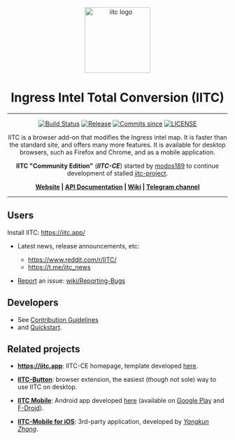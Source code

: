 <div align="center">

  <img src="https://raw.githubusercontent.com/IITC-CE/ingress-intel-total-conversion/master/assets/IITC_circle.svg" alt="iitc logo" width="150px" />

# Ingress Intel Total Conversion (IITC)

---

<!-- [START badges] -->
[![Build Status](https://github.com/IITC-CE/ingress-intel-total-conversion/actions/workflows/build.yml/badge.svg)](https://github.com/IITC-CE/ingress-intel-total-conversion/actions/workflows/build.yml)
[![Release](https://img.shields.io/github/v/release/IITC-CE/ingress-intel-total-conversion)](https://github.com/IITC-CE/ingress-intel-total-conversion/releases)
[![Commits since](https://img.shields.io/github/commits-since/IITC-CE/ingress-intel-total-conversion/latest)](https://github.com/IITC-CE/ingress-intel-total-conversion/commits/master/)
[![LICENSE](https://img.shields.io/badge/license-ISC-blue.svg)](LICENSE)
<!-- [END badges] -->

IITC is a browser add-on that modifies the Ingress intel map.
It is faster than the standard site, and offers many more features.
It is available for desktop browsers, such as Firefox and Chrome, and as a mobile application.

**IITC "Community Edition"** (**_IITC-CE_**) started by [modos189](https://github.com/modos189) to continue development of stalled [iitc-project](https://github.com/iitc-project/ingress-intel-total-conversion).

**[Website](https://iitc.app/) | [API Documentation](https://iitc-ce.github.io/ingress-intel-total-conversion/) | [Wiki](https://github.com/IITC-CE/ingress-intel-total-conversion/wiki) | [Telegram channel](https://t.me/iitc_news)**
</div>

---

## Users

Install IITC: https://iitc.app/

- Latest news, release announcements, etc:
  - https://www.reddit.com/r/IITC/
  - https://t.me/iitc_news

- [Report](https://github.com/IITC-CE/ingress-intel-total-conversion/issues/new) an issue: [wiki/Reporting-Bugs](https://github.com/IITC-CE/ingress-intel-total-conversion/wiki/Reporting-Bugs)


## Developers

- See [Contribution Guidelines](https://github.com/IITC-CE/ingress-intel-total-conversion/wiki/CONTRIBUTING)
- and [Quickstart](https://github.com/IITC-CE/ingress-intel-total-conversion/wiki/HACKING).


## Related projects

- **https://iitc.app**: IITC-CE homepage, template developed [here][website-repo].

- **[IITC-Button]**: browser extension, the easiest (though not sole) way to use IITC on desktop.

- **[IITC Mobile]**: Android app developed [here](https://github.com/IITC-CE/ingress-intel-total-conversion/tree/master/mobile) (available on [Google Play](https://play.google.com/store/apps/details?id=org.exarhteam.iitc_mobile) and [F-Droid](https://f-droid.org/packages/org.exarhteam.iitc_mobile/)).

- **[IITC-Mobile for iOS]**: 3rd-party application, developed by [_Yangkun Zhang_](https://github.com/HubertZhang).

[website-repo]: https://github.com/IITC-CE/website
[IITC-Button]: https://github.com/IITC-CE/IITC-Button
[IITC Mobile]: https://github.com/IITC-CE/ingress-intel-total-conversion/wiki/IITC-Mobile-(Android-app)
[IITC-Mobile for iOS]: https://github.com/HubertZhang/IITC-Mobile
